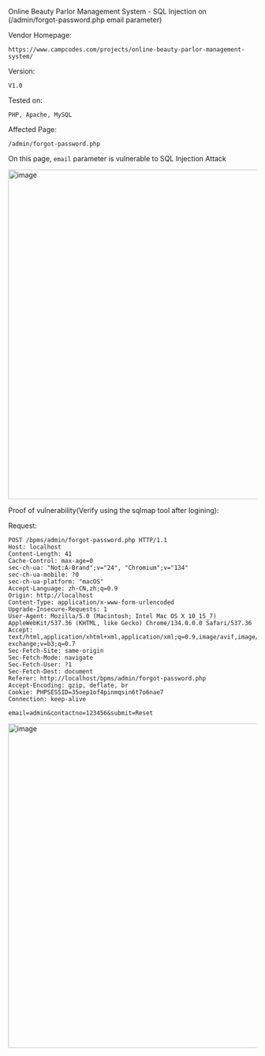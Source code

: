 Online Beauty Parlor Management System - SQL Injection on (/admin/forgot-password.php email parameter) 

Vendor Homepage:

```
https://www.campcodes.com/projects/online-beauty-parlor-management-system/
```

Version: 

```
V1.0
```

Tested on: 

```
PHP, Apache, MySQL
```

Affected Page:

```
/admin/forgot-password.php
```

On this page, `email` parameter is vulnerable to SQL Injection Attack

<img width="972" height="667" alt="image" src="https://github.com/user-attachments/assets/ccd2ecf4-8241-4e98-ba96-8fd18bb59a23" />


Proof of vulnerability(Verify using the sqlmap tool after logining):

Request:

```
POST /bpms/admin/forgot-password.php HTTP/1.1
Host: localhost
Content-Length: 41
Cache-Control: max-age=0
sec-ch-ua: "Not:A-Brand";v="24", "Chromium";v="134"
sec-ch-ua-mobile: ?0
sec-ch-ua-platform: "macOS"
Accept-Language: zh-CN,zh;q=0.9
Origin: http://localhost
Content-Type: application/x-www-form-urlencoded
Upgrade-Insecure-Requests: 1
User-Agent: Mozilla/5.0 (Macintosh; Intel Mac OS X 10_15_7) AppleWebKit/537.36 (KHTML, like Gecko) Chrome/134.0.0.0 Safari/537.36
Accept: text/html,application/xhtml+xml,application/xml;q=0.9,image/avif,image/webp,image/apng,*/*;q=0.8,application/signed-exchange;v=b3;q=0.7
Sec-Fetch-Site: same-origin
Sec-Fetch-Mode: navigate
Sec-Fetch-User: ?1
Sec-Fetch-Dest: document
Referer: http://localhost/bpms/admin/forgot-password.php
Accept-Encoding: gzip, deflate, br
Cookie: PHPSESSID=35oep1of4pinmqsin6t7o6nae7
Connection: keep-alive

email=admin&contactno=123456&submit=Reset
```

<img width="970" height="657" alt="image" src="https://github.com/user-attachments/assets/9a734c4e-50a9-4001-a154-f10b0522c103" />




